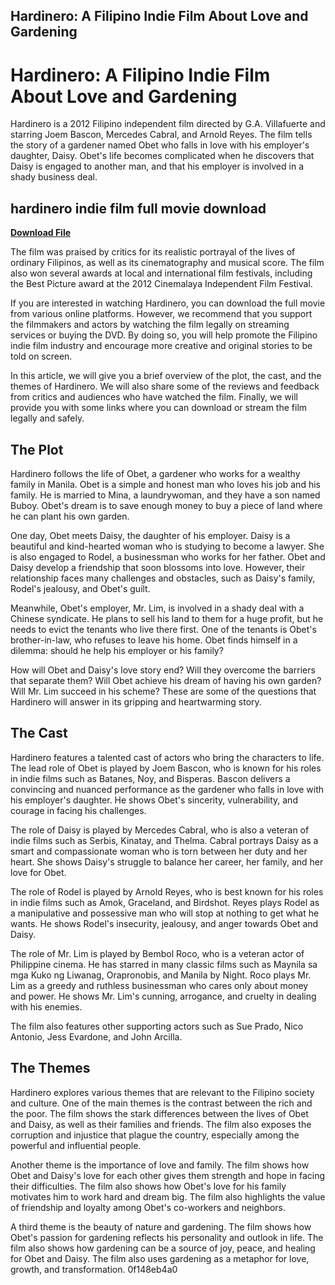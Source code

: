 ## Hardinero: A Filipino Indie Film About Love and Gardening

  
# Hardinero: A Filipino Indie Film About Love and Gardening
 
Hardinero is a 2012 Filipino independent film directed by G.A. Villafuerte and starring Joem Bascon, Mercedes Cabral, and Arnold Reyes. The film tells the story of a gardener named Obet who falls in love with his employer's daughter, Daisy. Obet's life becomes complicated when he discovers that Daisy is engaged to another man, and that his employer is involved in a shady business deal.
 
## hardinero indie film full movie download


[**Download File**](https://denirade.blogspot.com/?download=2tKFHA)

 
The film was praised by critics for its realistic portrayal of the lives of ordinary Filipinos, as well as its cinematography and musical score. The film also won several awards at local and international film festivals, including the Best Picture award at the 2012 Cinemalaya Independent Film Festival.
 
If you are interested in watching Hardinero, you can download the full movie from various online platforms. However, we recommend that you support the filmmakers and actors by watching the film legally on streaming services or buying the DVD. By doing so, you will help promote the Filipino indie film industry and encourage more creative and original stories to be told on screen.
  
In this article, we will give you a brief overview of the plot, the cast, and the themes of Hardinero. We will also share some of the reviews and feedback from critics and audiences who have watched the film. Finally, we will provide you with some links where you can download or stream the film legally and safely.
 
## The Plot
 
Hardinero follows the life of Obet, a gardener who works for a wealthy family in Manila. Obet is a simple and honest man who loves his job and his family. He is married to Mina, a laundrywoman, and they have a son named Buboy. Obet's dream is to save enough money to buy a piece of land where he can plant his own garden.
 
One day, Obet meets Daisy, the daughter of his employer. Daisy is a beautiful and kind-hearted woman who is studying to become a lawyer. She is also engaged to Rodel, a businessman who works for her father. Obet and Daisy develop a friendship that soon blossoms into love. However, their relationship faces many challenges and obstacles, such as Daisy's family, Rodel's jealousy, and Obet's guilt.
 
Meanwhile, Obet's employer, Mr. Lim, is involved in a shady deal with a Chinese syndicate. He plans to sell his land to them for a huge profit, but he needs to evict the tenants who live there first. One of the tenants is Obet's brother-in-law, who refuses to leave his home. Obet finds himself in a dilemma: should he help his employer or his family?
 
How will Obet and Daisy's love story end? Will they overcome the barriers that separate them? Will Obet achieve his dream of having his own garden? Will Mr. Lim succeed in his scheme? These are some of the questions that Hardinero will answer in its gripping and heartwarming story.
  
## The Cast
 
Hardinero features a talented cast of actors who bring the characters to life. The lead role of Obet is played by Joem Bascon, who is known for his roles in indie films such as Batanes, Noy, and Bisperas. Bascon delivers a convincing and nuanced performance as the gardener who falls in love with his employer's daughter. He shows Obet's sincerity, vulnerability, and courage in facing his challenges.
 
The role of Daisy is played by Mercedes Cabral, who is also a veteran of indie films such as Serbis, Kinatay, and Thelma. Cabral portrays Daisy as a smart and compassionate woman who is torn between her duty and her heart. She shows Daisy's struggle to balance her career, her family, and her love for Obet.
 
The role of Rodel is played by Arnold Reyes, who is best known for his roles in indie films such as Amok, Graceland, and Birdshot. Reyes plays Rodel as a manipulative and possessive man who will stop at nothing to get what he wants. He shows Rodel's insecurity, jealousy, and anger towards Obet and Daisy.
 
The role of Mr. Lim is played by Bembol Roco, who is a veteran actor of Philippine cinema. He has starred in many classic films such as Maynila sa mga Kuko ng Liwanag, Orapronobis, and Manila by Night. Roco plays Mr. Lim as a greedy and ruthless businessman who cares only about money and power. He shows Mr. Lim's cunning, arrogance, and cruelty in dealing with his enemies.
 
The film also features other supporting actors such as Sue Prado, Nico Antonio, Jess Evardone, and John Arcilla.
 
## The Themes
 
Hardinero explores various themes that are relevant to the Filipino society and culture. One of the main themes is the contrast between the rich and the poor. The film shows the stark differences between the lives of Obet and Daisy, as well as their families and friends. The film also exposes the corruption and injustice that plague the country, especially among the powerful and influential people.
 
Another theme is the importance of love and family. The film shows how Obet and Daisy's love for each other gives them strength and hope in facing their difficulties. The film also shows how Obet's love for his family motivates him to work hard and dream big. The film also highlights the value of friendship and loyalty among Obet's co-workers and neighbors.
 
A third theme is the beauty of nature and gardening. The film shows how Obet's passion for gardening reflects his personality and outlook in life. The film also shows how gardening can be a source of joy, peace, and healing for Obet and Daisy. The film also uses gardening as a metaphor for love, growth, and transformation.
 0f148eb4a0
